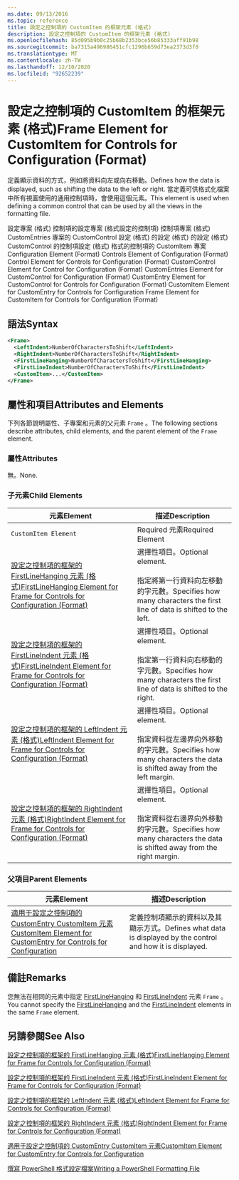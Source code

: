 ```yaml
---
ms.date: 09/13/2016
ms.topic: reference
title: 設定之控制項的 CustomItem 的框架元素 (格式)
description: 設定之控制項的 CustomItem 的框架元素 (格式)
ms.openlocfilehash: 85d095b9b0c25b68b2353bce56b85333aff91b98
ms.sourcegitcommit: ba7315a496986451cfc1296b659d73ea2373d3f0
ms.translationtype: MT
ms.contentlocale: zh-TW
ms.lasthandoff: 12/10/2020
ms.locfileid: "92652239"
---
```

# <a name="frame-element-for-customitem-for-controls-for-configuration-format"></a><span data-ttu-id="8e6ce-103">設定之控制項的 CustomItem 的框架元素 (格式)</span><span class="sxs-lookup"><span data-stu-id="8e6ce-103">Frame Element for CustomItem for Controls for Configuration (Format)</span></span>

<span data-ttu-id="8e6ce-104">定義顯示資料的方式，例如將資料向左或向右移動。</span><span class="sxs-lookup"><span data-stu-id="8e6ce-104">Defines how the data is displayed, such as shifting the data to the left or right.</span></span> <span data-ttu-id="8e6ce-105">當定義可供格式化檔案中所有視圖使用的通用控制項時，會使用這個元素。</span><span class="sxs-lookup"><span data-stu-id="8e6ce-105">This element is used when defining a common control that can be used by all the views in the formatting file.</span></span>

<span data-ttu-id="8e6ce-106">設定專案 (格式) 控制項的設定專案 (格式設定的控制項) 控制項專案 (格式) CustomEntries 專案的 CustomControl 設定 (格式) 的設定 (格式) 的設定 (格式) CustomControl 的控制項設定 (格式) 格式的控制項的 CustomItem 專案</span><span class="sxs-lookup"><span data-stu-id="8e6ce-106">Configuration Element (Format) Controls Element of Configuration (Format) Control Element for Controls for Configuration (Format) CustomControl Element for Control for Configuration (Format) CustomEntries Element for CustomControl for Configuration (Format) CustomEntry Element for CustomControl for Controls for Configuration (Format) CustomItem Element for CustomEntry for Controls for Configuration Frame Element for CustomItem for Controls for Configuration (Format)</span></span>

## <a name="syntax"></a><span data-ttu-id="8e6ce-107">語法</span><span class="sxs-lookup"><span data-stu-id="8e6ce-107">Syntax</span></span>

```xml
<Frame>
  <LeftIndent>NumberOfCharactersToShift</LeftIndent>
  <RightIndent>NumberOfCharactersToShift</RightIndent>
  <FirstLineHanging>NumberOfCharactersToShift</FirstLineHanging>
  <FirstLineIndent>NumberOfCharactersToShift</FirstLineIndent>
  <CustomItem>...</CustomItem>
</Frame>
```

## <a name="attributes-and-elements"></a><span data-ttu-id="8e6ce-108">屬性和項目</span><span class="sxs-lookup"><span data-stu-id="8e6ce-108">Attributes and Elements</span></span>

<span data-ttu-id="8e6ce-109">下列各節說明屬性、子專案和元素的父元素 `Frame` 。</span><span class="sxs-lookup"><span data-stu-id="8e6ce-109">The following sections describe attributes, child elements, and the parent element of the `Frame` element.</span></span>

### <a name="attributes"></a><span data-ttu-id="8e6ce-110">屬性</span><span class="sxs-lookup"><span data-stu-id="8e6ce-110">Attributes</span></span>

<span data-ttu-id="8e6ce-111">無。</span><span class="sxs-lookup"><span data-stu-id="8e6ce-111">None.</span></span>

### <a name="child-elements"></a><span data-ttu-id="8e6ce-112">子元素</span><span class="sxs-lookup"><span data-stu-id="8e6ce-112">Child Elements</span></span>

|<span data-ttu-id="8e6ce-113">元素</span><span class="sxs-lookup"><span data-stu-id="8e6ce-113">Element</span></span>|<span data-ttu-id="8e6ce-114">描述</span><span class="sxs-lookup"><span data-stu-id="8e6ce-114">Description</span></span>|
|-------------|-----------------|
|`CustomItem Element`|<span data-ttu-id="8e6ce-115">Required 元素</span><span class="sxs-lookup"><span data-stu-id="8e6ce-115">Required Element</span></span>|
|[<span data-ttu-id="8e6ce-116">設定之控制項的框架的 FirstLineHanging 元素 (格式)</span><span class="sxs-lookup"><span data-stu-id="8e6ce-116">FirstLineHanging Element for Frame for Controls for Configuration (Format)</span></span>](./firstlinehanging-element-for-frame-for-controls-for-configuration-format.md)|<span data-ttu-id="8e6ce-117">選擇性項目。</span><span class="sxs-lookup"><span data-stu-id="8e6ce-117">Optional element.</span></span><br /><br /> <span data-ttu-id="8e6ce-118">指定將第一行資料向左移動的字元數。</span><span class="sxs-lookup"><span data-stu-id="8e6ce-118">Specifies how many characters the first line of data is shifted to the left.</span></span>|
|[<span data-ttu-id="8e6ce-119">設定之控制項的框架的 FirstLineIndent 元素 (格式)</span><span class="sxs-lookup"><span data-stu-id="8e6ce-119">FirstLineIndent Element for Frame for Controls for Configuration (Format)</span></span>](./firstlineindent-element-for-frame-for-controls-for-configuration-format.md)|<span data-ttu-id="8e6ce-120">選擇性項目。</span><span class="sxs-lookup"><span data-stu-id="8e6ce-120">Optional element.</span></span><br /><br /> <span data-ttu-id="8e6ce-121">指定第一行資料向右移動的字元數。</span><span class="sxs-lookup"><span data-stu-id="8e6ce-121">Specifies how many characters the first line of data is shifted to the right.</span></span>|
|[<span data-ttu-id="8e6ce-122">設定之控制項的框架的 LeftIndent 元素 (格式)</span><span class="sxs-lookup"><span data-stu-id="8e6ce-122">LeftIndent Element for Frame for Controls for Configuration (Format)</span></span>](./leftindent-element-for-frame-for-controls-for-configuration-format.md)|<span data-ttu-id="8e6ce-123">選擇性項目。</span><span class="sxs-lookup"><span data-stu-id="8e6ce-123">Optional element.</span></span><br /><br /> <span data-ttu-id="8e6ce-124">指定資料從左邊界向外移動的字元數。</span><span class="sxs-lookup"><span data-stu-id="8e6ce-124">Specifies how many characters the data is shifted away from the left margin.</span></span>|
|[<span data-ttu-id="8e6ce-125">設定之控制項的框架的 RightIndent 元素 (格式)</span><span class="sxs-lookup"><span data-stu-id="8e6ce-125">RightIndent Element for Frame for Controls for Configuration (Format)</span></span>](./rightindent-element-for-frame-for-controls-for-configuration-format.md)|<span data-ttu-id="8e6ce-126">選擇性項目。</span><span class="sxs-lookup"><span data-stu-id="8e6ce-126">Optional element.</span></span><br /><br /> <span data-ttu-id="8e6ce-127">指定資料從右邊界向外移動的字元數。</span><span class="sxs-lookup"><span data-stu-id="8e6ce-127">Specifies how many characters the data is shifted away from the right margin.</span></span>|

### <a name="parent-elements"></a><span data-ttu-id="8e6ce-128">父項目</span><span class="sxs-lookup"><span data-stu-id="8e6ce-128">Parent Elements</span></span>

|<span data-ttu-id="8e6ce-129">元素</span><span class="sxs-lookup"><span data-stu-id="8e6ce-129">Element</span></span>|<span data-ttu-id="8e6ce-130">描述</span><span class="sxs-lookup"><span data-stu-id="8e6ce-130">Description</span></span>|
|-------------|-----------------|
|[<span data-ttu-id="8e6ce-131">適用于設定之控制項的 CustomEntry CustomItem 元素</span><span class="sxs-lookup"><span data-stu-id="8e6ce-131">CustomItem Element for CustomEntry for Controls for Configuration</span></span>](./customitem-element-for-customentry-for-controls-for-configuration-format.md)|<span data-ttu-id="8e6ce-132">定義控制項顯示的資料以及其顯示方式。</span><span class="sxs-lookup"><span data-stu-id="8e6ce-132">Defines what data is displayed by the control and how it is displayed.</span></span>|

## <a name="remarks"></a><span data-ttu-id="8e6ce-133">備註</span><span class="sxs-lookup"><span data-stu-id="8e6ce-133">Remarks</span></span>

<span data-ttu-id="8e6ce-134">您無法在相同的元素中指定 [FirstLineHanging](./firstlinehanging-element-for-frame-for-controls-for-configuration-format.md) 和 [FirstLineIndent](./firstlineindent-element-for-frame-for-controls-for-configuration-format.md) 元素 `Frame` 。</span><span class="sxs-lookup"><span data-stu-id="8e6ce-134">You cannot specify the [FirstLineHanging](./firstlinehanging-element-for-frame-for-controls-for-configuration-format.md) and the [FirstLineIndent](./firstlineindent-element-for-frame-for-controls-for-configuration-format.md) elements in the same `Frame` element.</span></span>

## <a name="see-also"></a><span data-ttu-id="8e6ce-135">另請參閱</span><span class="sxs-lookup"><span data-stu-id="8e6ce-135">See Also</span></span>

[<span data-ttu-id="8e6ce-136">設定之控制項的框架的 FirstLineHanging 元素 (格式)</span><span class="sxs-lookup"><span data-stu-id="8e6ce-136">FirstLineHanging Element for Frame for Controls for Configuration (Format)</span></span>](./firstlinehanging-element-for-frame-for-controls-for-configuration-format.md)

[<span data-ttu-id="8e6ce-137">設定之控制項的框架的 FirstLineIndent 元素 (格式)</span><span class="sxs-lookup"><span data-stu-id="8e6ce-137">FirstLineIndent Element for Frame for Controls for Configuration (Format)</span></span>](./firstlineindent-element-for-frame-for-controls-for-configuration-format.md)

[<span data-ttu-id="8e6ce-138">設定之控制項的框架的 LeftIndent 元素 (格式)</span><span class="sxs-lookup"><span data-stu-id="8e6ce-138">LeftIndent Element for Frame for Controls for Configuration (Format)</span></span>](./leftindent-element-for-frame-for-controls-for-configuration-format.md)

[<span data-ttu-id="8e6ce-139">設定之控制項的框架的 RightIndent 元素 (格式)</span><span class="sxs-lookup"><span data-stu-id="8e6ce-139">RightIndent Element for Frame for Controls for Configuration (Format)</span></span>](./rightindent-element-for-frame-for-controls-for-configuration-format.md)

[<span data-ttu-id="8e6ce-140">適用于設定之控制項的 CustomEntry CustomItem 元素</span><span class="sxs-lookup"><span data-stu-id="8e6ce-140">CustomItem Element for CustomEntry for Controls for Configuration</span></span>](./customitem-element-for-customentry-for-controls-for-configuration-format.md)

[<span data-ttu-id="8e6ce-141">撰寫 PowerShell 格式設定檔案</span><span class="sxs-lookup"><span data-stu-id="8e6ce-141">Writing a PowerShell Formatting File</span></span>](./writing-a-powershell-formatting-file.md)
